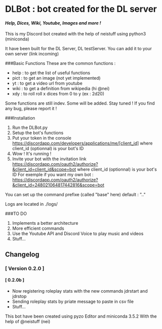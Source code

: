# DLBot : bot created for the DL server
#### *Help, Dices, Wiki, Youtube, Images and more !*

This is my Discord bot created with the help of neistuff using python3 (miniconda)

It have been built for the DL Server, DL testServer. 
You can add it to your own server (link incoming)

###Basic Functions
These are the common functions : 
* help   : to get the list of useful functions
* pict   : to get an image (not yet implemented)
* yt     : to get a video url from youtube
* wiki   : to get a definition from wikipedia (hi @nei)
* xdy    : to roll roll x dices from 0 to y (ex : 2d20)

Some functions are still indev. Some will be added. Stay tuned !
If you find any bug, please report it !

###Installation
1. Run the DLBot.py
2. Setup the bot's functions
3. Put your token in the console 
  https://discordapp.com/developers/applications/me/[client_id] where client_id (optionnal) is your bot's ID
4. Wow ! It's running !
5. Invite your bot with the invitation link
  https://discordapp.com/oauth2/authorize?&client_id=client_id&scope=bot where client_id (optionnal) is your bot's ID
  For exemple if you want my own bot : https://discordapp.com/oauth2/authorize?&client_id=248021064817442816&scope=bot

You can set up the command prefixe (called "base" here) default : ".."

Logs are located in ./logs/

###TO DO

 1. Implements a better architecture
 2. More efficient commands
 3. Use the Youtube API and Discord Voice to play music and videos
 4. Stuff...

## Changelog
### [ Version 0.2.0 ]
####  [ 0.2.0b ]
- Now registering roleplay stats with the new commands jdrstart and jdrstop
- Sending roleplay stats by priate message to paste in csv file
- Stuff...



This bot have been created using pyzo Editor and miniconda 3.5.2
With the help of @neistuff (nei)
